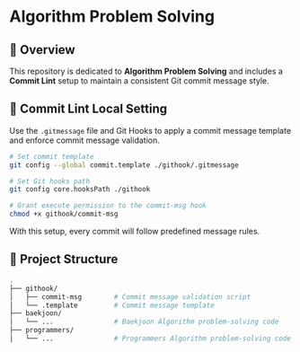 # Algorithm Problem Solving

## 📌 Overview
This repository is dedicated to **Algorithm Problem Solving** and includes a **Commit Lint** setup to maintain a consistent Git commit message style.


## 🔧 Commit Lint Local Setting

Use the `.gitmessage` file and Git Hooks to apply a commit message template and enforce commit message validation.

```bash
# Set commit template
git config --global commit.template ./githook/.gitmessage

# Set Git hooks path
git config core.hooksPath ./githook

# Grant execute permission to the commit-msg hook
chmod +x githook/commit-msg
```
With this setup, every commit will follow predefined message rules.


## 📁 Project Structure
```bash
.
├── githook/
│   ├── commit-msg        # Commit message validation script
│   └── .template         # Commit message template
├── baekjoon/
│   └── ...               # Baekjoon Algorithm problem-solving code
├── programmers/
│   └── ...               # Programmers Algorithm problem-solving code
```
